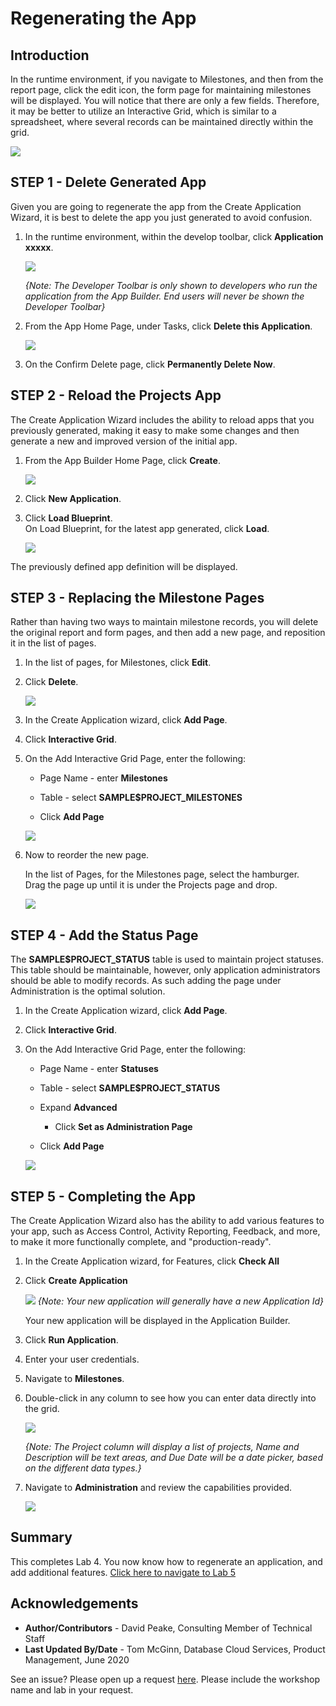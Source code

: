 # Regenerating the App

## Introduction

In the runtime environment, if you navigate to Milestones, and then from the report page, click the edit icon, the form page for maintaining milestones will be displayed. You will notice that there are only a few fields. Therefore, it may be better to utilize an Interactive Grid, which is similar to a spreadsheet, where several records can be maintained directly within the grid.

![](images/milestone-form.png " ")

## **STEP 1** - Delete Generated App
Given you are going to regenerate the app from the Create Application Wizard, it is best to delete the app you just generated to avoid confusion.

1. In the runtime environment, within the develop toolbar, click **Application xxxxx**.  

    ![](images/dev-toolbar.png " ")  

    *{Note: The Developer Toolbar is only shown to developers who run the application from the App Builder. End users will never be shown the Developer Toolbar}*

2. From the App Home Page, under Tasks, click **Delete this Application**.  

    ![](images/delete-app.png " ")  

3. On the Confirm Delete page, click **Permanently Delete Now**.

## **STEP 2** - Reload the Projects App
The Create Application Wizard includes the ability to reload apps that you previously generated, making it easy to make some changes and then generate a new and improved version of the initial app.

1. From the App Builder Home Page, click **Create**.

    ![](images/create-app.png " ")

2. Click **New Application**.

3. Click **Load Blueprint**.    
    On Load Blueprint, for the latest app generated, click **Load**.  

    ![](images/load-blueprint.png " ")  

The previously defined app definition will be displayed.

## **STEP 3** - Replacing the Milestone Pages
Rather than having two ways to maintain milestone records, you will delete the original report and form pages, and then add a new page, and reposition it in the list of pages.

1. In the list of pages, for Milestones, click **Edit**.
2. Click **Delete**.  

    ![](images/delete-old-page.png " ")

3. In the Create Application wizard, click **Add Page**.
4. Click **Interactive Grid**.
5. On the Add Interactive Grid Page, enter the following:
    - Page Name - enter **Milestones**
    - Table - select **SAMPLE$PROJECT_MILESTONES**

    - Click **Add Page**  

    ![](images/set-milestones.png " ")

6. Now to reorder the new page.

    In the list of Pages, for the Milestones page, select the hamburger.    
    Drag the page up until it is under the Projects page and drop.

    ![](images/move-milestones.png " ")


## **STEP 4** - Add the Status Page
The **SAMPLE$PROJECT_STATUS** table is used to maintain project statuses. This table should be maintainable, however, only application administrators should be able to modify records. As such adding the page under Administration is the optimal solution.

1. In the Create Application wizard, click **Add Page**.
2. Click **Interactive Grid**.
3. On the Add Interactive Grid Page, enter the following:
    - Page Name - enter **Statuses**
    - Table - select **SAMPLE$PROJECT_STATUS**
    - Expand **Advanced**
        - Click **Set as Administration Page**

    - Click **Add Page**  

    ![](images/set-status.png " ")


## **STEP 5** - Completing the App
The Create Application Wizard also has the ability to add various features to your app, such as Access Control, Activity Reporting, Feedback, and more, to make it more functionally complete, and "production-ready".

1. In the Create Application wizard, for Features, click **Check All**
2. Click **Create Application**

    ![](images/check-features.png " ")
    *{Note: Your new application will generally have a new Application Id}*

    Your new application will be displayed in the Application Builder.

3. Click **Run Application**.
4. Enter your user credentials.
5. Navigate to **Milestones**.
6. Double-click in any column to see how you can enter data directly into the grid.

    ![](images/view-milestones.png " ")

    *{Note: The Project column will display a list of projects, Name and Description will be text areas, and Due Date will be a date picker, based on the different data types.}*

7. Navigate to **Administration** and review the capabilities provided.

    ![](images/view-admin.png " ")

## **Summary**

This completes Lab 4. You now know how to regenerate an application, and add additional features. [Click here to navigate to Lab 5](?lab=lab-5-improving-dashboard)

## **Acknowledgements**

 - **Author/Contributors** -  David Peake, Consulting Member of Technical Staff
 - **Last Updated By/Date** - Tom McGinn, Database Cloud Services, Product Management, June 2020

See an issue? Please open up a request [here](https://github.com/oracle/learning-library/issues). Please include the workshop name and lab in your request.
